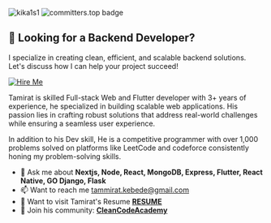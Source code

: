 <span align="left"> <img src="https://komarev.com/ghpvc/?username=kika1s1&label=Profile%20views&color=0e75b6&style=flat" alt="kika1s1" /> </span>  <span align="left"> <img src="https://user-badge.committers.top/ethiopia/kika1s1.svg" alt="committers.top badge"> </span>
## 💼 Looking for a Backend Developer?
I specialize in creating clean, efficient, and scalable backend solutions. Let's discuss how I can help your project succeed!

<div>
  <a href="mailto:tamiratkebede120@gmail.com">
    <img src="https://img.shields.io/badge/Let's_Talk-blue?style=for-the-badge" alt="Hire Me">
  </a>
</div>
<p>Tamirat is skilled Full-stack Web and Flutter developer with 3+ years of experience, he specialized in building scalable web applications. His passion lies in crafting robust solutions that address real-world challenges while ensuring a seamless user experience.</p>


<p>In addition to his Dev skill, He is a competitive programmer with over 1,000 problems solved on platforms like LeetCode and codeforce consistently honing my problem-solving skills.</p>




- 💬 Ask me about **Nextjs, Node, React, MongoDB, Express, Flutter, React Native, GO Django, Flask**
- 📫 Want to reach me tammirat.kebede@gmail.com
- 📄 Want to visit Tamirat's Resume [**RESUME**](https://flowcv.com/resume/7ov4mtn735/)
- 📡 Join his community: [**CleanCodeAcademy**](https://t.me/cleancodeacademy/)
